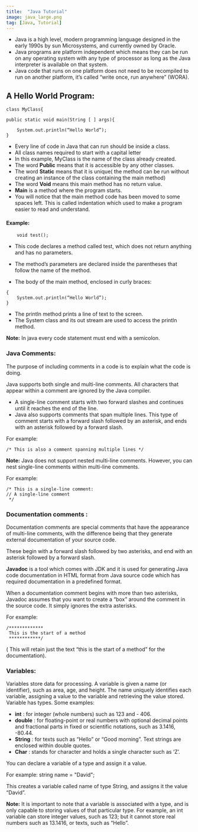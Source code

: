 ```yaml
---
title:  "Java Tutorial"
image: java_large.png
tag: [Java, Tutorial]
---
```



*   Java is a high level, modern programming language designed in the early 1990s by sun Microsystems, and currently owned by Oracle.
*   Java programs are platform independent which means they can be run on any operating system with any type of processor as long as the Java interpreter is available on that system.
*   Java code that runs on one platform does not need to be recompiled to run on another platform, it’s called “write once, run anywhere” (WORA).

## A Hello World Program:

    class MyClass{

    public static void main(String [ ] args){

        System.out.println(“Hello World”);
    }

*   Every line of code in Java that can run should be inside a class.
*   All class names required to start with a capital letter
*   In this example, MyClass is the name of the class already created.
*   The word **Public** means that it is accessible by any other classes.
*   The word **Static** means that it is unique( the method can be run without creating an instance of the class containing the main method)
*   The word **Void** means this main method has no return value.
*   **Main** is a method where the program starts.
*   You will notice that the main method code has been moved to some spaces left. This is called indentation which used to make a program easier to read and understand.

#### Example:

```
    void test();
```

*   This code declares a method called test, which does not return anything and has no parameters.
*   The method’s parameters are declared inside the parentheses that follow the name of the method.

*   The body of the main method, enclosed in curly braces:
    
```
{
    System.out.println(“Hello World”);
}
```
    
*   The println method prints a line of text to the screen.
*   The System class and its out stream are used to access the println method.

**Note:** In java every code statement must end with a semicolon.


### Java Comments:
The purpose of including comments in a code is to explain what the code is doing. 

Java supports both single and multi-line comments. All characters that appear within a comment are ignored by the Java compiler.
*   A single-line comment starts with two forward slashes and continues until it reaches the end of the line. 
*   Java also supports comments that span multiple lines. This type of comment starts with a forward slash followed by an asterisk, and ends with an asterisk followed by a forward slash. 

For example:

```
/* This is also a comment spanning multiple lines */
```

**Note:** Java does not support nested multi-line comments. However, you can nest single-line comments within multi-line comments.

For example:

```
/* This is a single-line comment:
// A single-line comment 
 */
```

### Documentation comments :

Documentation comments are special comments that have the appearance of multi-line comments, with the difference being that they generate external documentation of your source code.

These begin with a forward slash followed by two asterisks, and end with an asterisk followed by a forward slash.

**Javadoc** is a tool which comes with JDK and it is used for generating Java code documentation in HTML format from Java source code which has required documentation in a  predefined format.

When a documentation comment begins with more than two asterisks, Javadoc assumes that you want to create a “box” around the comment in the source code. It simply ignores the extra asterisks.

For example:

```
/*************
 This is the start of a method
 ************/
```

( This will retain just the text “this is the start of a method”  for the documentation).

### Variables:

Variables store data for processing.
A variable is given a name (or identifier), such as area, age, and height. The name uniquely identifies each variable, assigning a value to the variable and retrieving the value stored.
Variable has types. Some examples:

*   **int** : for integer (whole numbers) such as 123 and - 406.
*   **double** : for floating-point or real numbers with optional decimal points and fractional parts in fixed or scientific notations, such as 3.1416, -80.44.
*   **String** : for texts such as “Hello” or “Good morning”. Text strings are enclosed within double quotes. 
*   **Char** : stands for character and holds a single character such as ‘Z’.

You can declare a variable of a type and assign it a value.

For example: string name = "David";

This creates a variable called name of type String, and assigns it the value “David”.

**Note:**  It is important to note that a variable is associated with a type, and is only capable to storing values of that particular type. For example, an int variable can store integer values, such as 123; but it cannot store real numbers such as 13.1416, or texts, such as “Hello”.


 


